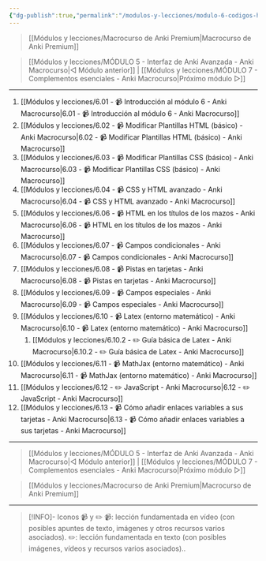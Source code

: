 ```yaml
---
{"dg-publish":true,"permalink":"/modulos-y-lecciones/modulo-6-codigos-html-css-latex-math-jax-y-java-script-anki-macrocurso/","noteIcon":"","updated":"2024-05-22T13:35:21.683+02:00"}
---
```



> [[Módulos y lecciones/Macrocurso de Anki Premium\|Macrocurso de Anki Premium]]

> [[Módulos y lecciones/MÓDULO 5 - Interfaz de Anki Avanzada - Anki Macrocurso\|◁ Módulo anterior]] | [[Módulos y lecciones/MÓDULO 7 - Complementos esenciales - Anki Macrocurso\|Próximo módulo ▷]]

---

1. [[Módulos y lecciones/6.01 - 📹 Introducción al módulo 6 - Anki Macrocurso\|6.01 - 📹 Introducción al módulo 6 - Anki Macrocurso]]
2. [[Módulos y lecciones/6.02 - 📹 Modificar Plantillas HTML (básico) - Anki Macrocurso\|6.02 - 📹 Modificar Plantillas HTML (básico) - Anki Macrocurso]]
3. [[Módulos y lecciones/6.03 - 📹 Modificar Plantillas CSS (básico) - Anki Macrocurso\|6.03 - 📹 Modificar Plantillas CSS (básico) - Anki Macrocurso]]
4. [[Módulos y lecciones/6.04 - 📹 CSS y HTML avanzado - Anki Macrocurso\|6.04 - 📹 CSS y HTML avanzado - Anki Macrocurso]]
5. [[Módulos y lecciones/6.06 - 📹 HTML en los títulos de los mazos - Anki Macrocurso\|6.06 - 📹 HTML en los títulos de los mazos - Anki Macrocurso]]
6. [[Módulos y lecciones/6.07 - 📹 Campos condicionales - Anki Macrocurso\|6.07 - 📹 Campos condicionales - Anki Macrocurso]]
7. [[Módulos y lecciones/6.08 - 📹 Pistas en tarjetas - Anki Macrocurso\|6.08 - 📹 Pistas en tarjetas - Anki Macrocurso]]
8. [[Módulos y lecciones/6.09 - 📹 Campos especiales - Anki Macrocurso\|6.09 - 📹 Campos especiales - Anki Macrocurso]]
9. [[Módulos y lecciones/6.10 - 📹 Latex (entorno matemático) - Anki Macrocurso\|6.10 - 📹 Latex (entorno matemático) - Anki Macrocurso]]
	1. [[Módulos y lecciones/6.10.2 - ✏️ Guía básica de Latex - Anki Macrocurso\|6.10.2 - ✏️ Guía básica de Latex - Anki Macrocurso]]
10. [[Módulos y lecciones/6.11 - 📹 MathJax (entorno matemático) - Anki Macrocurso\|6.11 - 📹 MathJax (entorno matemático) - Anki Macrocurso]]
11. [[Módulos y lecciones/6.12 - ✏️ JavaScript - Anki Macrocurso\|6.12 - ✏️ JavaScript - Anki Macrocurso]]
12. [[Módulos y lecciones/6.13 - 📹 Cómo añadir enlaces variables a sus tarjetas - Anki Macrocurso\|6.13 - 📹 Cómo añadir enlaces variables a sus tarjetas - Anki Macrocurso]]

---

> [[Módulos y lecciones/MÓDULO 5 - Interfaz de Anki Avanzada - Anki Macrocurso\|◁ Módulo anterior]] | [[Módulos y lecciones/MÓDULO 7 - Complementos esenciales - Anki Macrocurso\|Próximo módulo ▷]]

> [[Módulos y lecciones/Macrocurso de Anki Premium\|Macrocurso de Anki Premium]]

---

> [!INFO]- Iconos 📹 y ✏️
> 📹: lección fundamentada en vídeo (con posibles apuntes de texto, imágenes y otros recursos varios asociados).
> ✏️: lección fundamentada en texto (con posibles imágenes, vídeos y recursos varios asociados)..